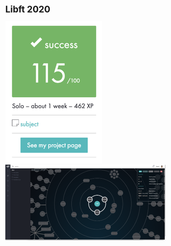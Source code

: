 # Libft 2020

<img src="Media/success.png" alt="success" height="450">
<img src="Media/Holy%20Graph.png" alt="Holy Graph">
